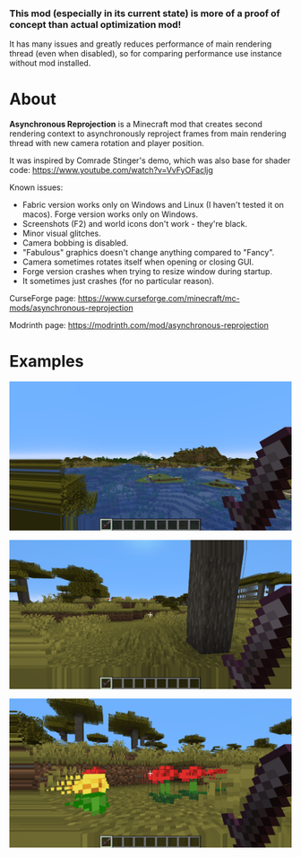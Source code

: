 ### This mod (especially in its current state) is more of a proof of concept than actual optimization mod!
It has many issues and greatly reduces performance of main rendering thread (even when disabled),
so for comparing performance use instance without mod installed.

# About
**Asynchronous Reprojection** is a Minecraft mod that creates second rendering context to asynchronously reproject frames from main rendering thread with new camera rotation and player position.

It was inspired by Comrade Stinger's demo, which was also base for shader code:
https://www.youtube.com/watch?v=VvFyOFacljg

Known issues:
- Fabric version works only on Windows and Linux (I haven't tested it on macos). Forge version works only on Windows.
- Screenshots (F2) and world icons don't work - they're black.
- Minor visual glitches.
- Camera bobbing is disabled.
- "Fabulous" graphics doesn't change anything compared to "Fancy".
- Camera sometimes rotates itself when opening or closing GUI.
- Forge version crashes when trying to resize window during startup.
- It sometimes just crashes (for no particular reason).

CurseForge page: https://www.curseforge.com/minecraft/mc-mods/asynchronous-reprojection

Modrinth page: https://modrinth.com/mod/asynchronous-reprojection

# Examples

![](https://raw.githubusercontent.com/mt1006/mc-ar-mod/_common/screenshots/example1.png)

![](https://raw.githubusercontent.com/mt1006/mc-ar-mod/_common/screenshots/example2.png)

![](https://raw.githubusercontent.com/mt1006/mc-ar-mod/_common/screenshots/example3.png)

